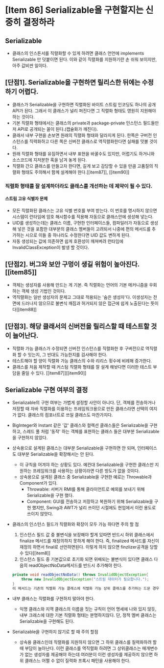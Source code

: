 # [Item 86] Serializable을 구현할지는 신중히 결정하라 
## Serializable
- 클래스의 인스튼서를 직렬화할 수 있게 하려면 클래스 언언에 implements Serializable 만 덧붙이면 된다. 이와 같이 직렬화를 지원하기란 손 쉬워 보이지만, 아주 값비싼 일이다. 
## [단점1]. Serializable을 구현하면 릴리스한 뒤에는 수정하기 어렵다.
- 클래스가 Serializable을 구현하면 직렬화된 바이트 스트림 인코딩도 하나의 공개 API가 된다. 그래서 이 클래스가 널리 퍼진다면 그 직렬화 형태도 영원히 지원해야 하는 것이다. 
- 기본 직렬화 형태에서는 클래스의 private과 package-private 인스턴스 필드들만저 API로 공개되는 꼴이 된다.(캡슐화가 깨진다). 
- 클래서 내부 구현을 손보면 원래의 직렬화 형태와 달라지게 된다. 한쪽은 구버전 인스턴스를 직력화하고 다른 쪽은 신버전 클래스로 역직렬화한다면 실패를 맛볼 것이다.
- 원래 직렬화 형태를 유짐하면서 내부 표현을 바꿀수도 있지만, 어렵기도 하거니와 소스코드에 지저분한 혹을 남겨 놓게 된다. 
- 직렬화 간으 클래스를 만들고자 한다면, 길게 보고 감당할 수 있을 만큼 고품질의 직렬화 형태도 주의해서 함께 설계해야 한다.[[item87]], [[item90]]
### 직렬화 형태를 잘 설계하더라도 클래스를 개선하는 데 제약이 될 수 있다. 
#### 스트림 고유 식별자 문제
- 모든 직렬화된 클래스는 고유 식별 번호를 부여 받는다. 이 번호를 명시하지 않으면 시스템이 런타임에 암호 해시함수를 적용해 자동으로 클래스안에 생성해 넣는다. 
- UID를 생성하는데는 클래스 이름, 구현한 인터페이스들, 컴파일러가 자동으로 생성해 넣은 것을 포함한 대부분의 클래스 멤버들이 고려되서 나중에 편의 메서드를 추가하는 시으로 이들 중 하나라도 수정한다면 UID 값도 변하게 된다. 
- 자동 생성되는 값에 의존하면 쉽게 호환성이 깨져버려 런타임에 InvalidClassException이 발생 할 것이다.
## [단점2]. 버그와 보안 구멍이 생길 위험이 높아진다. [[item85]]
- 객체는 생성자를 사용해 만드는 게 기본. 즉 직렬화는 언어의 기본 메커니즘을 우회하는 객체 생성 기법인 것이다. 
- 역직렬화는 일반 생성자의 문제고 그대로 적용되는 '숨은 생성자'다. 이생성자는 전면에 드러나지 않으므로 불변식 깨짐과 허거되지 않은 접근에 쉽게 노출된다는 뜻이다[[item88]]
## [단점3]. 해당 클래서의 신버전을 릴리스할 때 테스트할 것이 늘어난다. 
- 직렬화 가능 클래스가 수정되면 신버전 인스턴스를 직렬화한 후 구버전으로 역직렬화 할 수 잇는지, 그 반대도 가능한지를 검사해야 한다.
- 테스트해야 할 양이 직렬화 가능 클래스의 수와 리리스 횟수에 비례해 증가한다. 
- 클래스를 처음 제작할 때 커스텀 직렬화 형태를 잘 설계 해놧다면 이러한 테스트 부담을 줄일 수 있다. [[item87]][[item90]]

## Serializable 구현 여부의 결정 
-	Serializable의 구현 여부는 가볍게 셜정할 사안이 아니다. 단, 객체를 전송하거나 저장할 때 자바 직렬화를 이용하는 프레임워크용으로 만든 클래스라면 선택의 여지가 없다.  클래스의 컴포너트로 쓰일 클래스도 마찬가지다.
-	BigInteger와 Instant 같은 '값' 클래스와 컬렉션 클래스들은 Serializable을 구현하고, 스레드 풀 처럼 '동작' 하는 객체를 표현하는 클래스 들은 대부분 Serializable을 구현하지 않았다.
-	상속용으로 설계된 클래스는 대부분 Serializable을 구현하면 안 되며, 인터페이스도 대부분 Serializable을 확장해서는 안 된다. 
	-	이 규칙을 어겨야 하는 상황도 있다. 예컨대 Serializable을 구현한 클래스만 지원하는 프레임워크를 사용하는 상황이라면 다른 방도가 없을 것이다. 
	-	상속용으로 설계된 클래스 중 Serializable을 구현한 예로는 Throwable과 Component가 있다. 
		-	Throwable: 서버거 RMI를 통해 클라이언트로 예외를 보내기 위해 Serializable을 구현 했다. 
		-	Component: GUI를 전송하고 저장하고 복원하기 위해 Serializable을 구현 했지만, Swing과 AWT가 널리 쓰이던 시절에도 현업에서 이런 용도로 쓰이지 않앗다. 

- 클래스의 인스턴스 필드가 직렬화와 확장이 모두 가능 하다면 주의 할 점
	1. 인스턴스 필드 값 중 불변식을 보장해야 할게 있따면 반드시 하위 클래스에서 finalize 메서드를 재정의하지 못하게 해야 한다. 즉, finalized 메서드를 자신이 재정의 하면서 final로 선언하면된다. 이렇게 하지 않으면 finzlizer공격을 당할 수 있다[[item8]]
	2. 인스턴스 필드 중 기본값으로 초기화 되면 위배되는 불변식이 있다면 클래스 다음의 readObjectNoData메서드를 반드시 추가해야 한다.
	```java
	private void readObjectNoData() throws InvalidObjectException{
		throw new InvalidObjectException("스트림 데이터가 필요합니다.");
	}
	이 메서드는 기존의 직렬화 가능 클래스에 직렬화 가능 상위 클래스를 추가하는 드문 경우를 위한 메서드다. 
	```
 - 내부 클래스는 직렬화를 구현하지 말아야 한다. 
	 - 익명 클래스와 지역 클래스의 이름을 짓는 규칙이 언어 명세에 나와 있지 않듯, 내부 크래스에 대한 기본 직렬화 형태는 분명하지않다. 단, 정적 멤버 클래스는 Serializable을 구현해도 된다.

- Serializable을 구현하지 않기로 할 때 주의 할점 
	- 상속용 클래스인데 직렬화를 지원하지 않으면 그  하위 클래스를 질력화하려 할 때 부담이 늘아난다. 이런 클래스를 역직렬화 하려면 그 상위클래스는 매개변수가 없는 생성자를 제공해야 하는데 여러분이 이런 생성자를 제공하지 않으면 하위 클래스느 어쩔 수 없이 질력화 프록시 패턴을 사용해야 한다. 